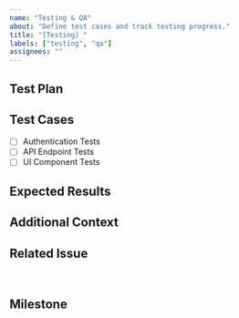 ```yaml
---
name: "Testing & QA"
about: "Define test cases and track testing progress."
title: "[Testing] "
labels: ["testing", "qa"]
assignees: ""
---
```


## Test Plan

<!-- Describe the testing process and objectives. -->

## Test Cases

- [ ] Authentication Tests
- [ ] API Endpoint Tests
- [ ] UI Component Tests

## Expected Results

<!-- Describe expected behaviors after tests pass. -->

## Additional Context

<!-- Any extra notes for the testing process. -->



## Related Issue

<!-- If this update is linked to an existing issue, paste the issue number or URL here. -->    

## Milestone

<!-- Assign a milestone if applicable. -->

<!-- If this update is linked to an existing issue, paste the issue number or URL here. -->
